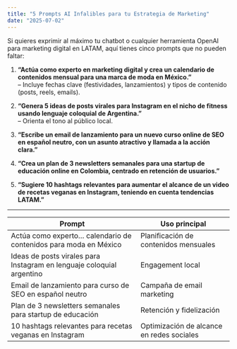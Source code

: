 ```yaml
---
title: "5 Prompts AI Infalibles para tu Estrategia de Marketing"
date: "2025-07-02"
---
```


Si quieres exprimir al máximo tu chatbot o cualquier herramienta OpenAI para marketing digital en LATAM, aquí tienes cinco prompts que no pueden faltar:

1. **“Actúa como experto en marketing digital y crea un calendario de contenidos mensual para una marca de moda en México.”**  
   – Incluye fechas clave (festividades, lanzamientos) y tipos de contenido (posts, reels, emails).

2. **“Genera 5 ideas de posts virales para Instagram en el nicho de fitness usando lenguaje coloquial de Argentina.”**  
   – Orienta el tono al público local.

3. **“Escribe un email de lanzamiento para un nuevo curso online de SEO en español neutro, con un asunto atractivo y llamada a la acción clara.”**

4. **“Crea un plan de 3 newsletters semanales para una startup de educación online en Colombia, centrado en retención de usuarios.”**

5. **“Sugiere 10 hashtags relevantes para aumentar el alcance de un video de recetas veganas en Instagram, teniendo en cuenta tendencias LATAM.”**

---

| Prompt                                                                                              | Uso principal                                         |
|-----------------------------------------------------------------------------------------------------|-------------------------------------------------------|
| Actúa como experto… calendario de contenidos para moda en México                                     | Planificación de contenidos mensuales                 |
| Ideas de posts virales para Instagram en lenguaje coloquial argentino                               | Engagement local                                      |
| Email de lanzamiento para curso de SEO en español neutro                                            | Campaña de email marketing                            |
| Plan de 3 newsletters semanales para startup de educación                                           | Retención y fidelización                              |
| 10 hashtags relevantes para recetas veganas en Instagram                                            | Optimización de alcance en redes sociales             |
